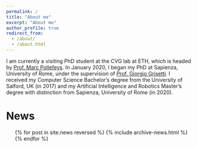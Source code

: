```yaml
---
permalink: /
title: "About me"
excerpt: "About me"
author_profile: true
redirect_from: 
  - /about/
  - /about.html
---
```

I am currently a visiting PhD student at the CVG lab at ETH, which is headed by [Prof. Marc Pollefeys](https://people.inf.ethz.ch/marc.pollefeys/). In January 2020, I began my PhD at Sapienza, University of Rome, under the supervision of [Prof. Giorgio Grisetti](https://sites.google.com/dis.uniroma1.it/grisetti/home). I received my Computer Science Bachelor’s degree from the University of Salford, UK (in 2017) and my Artificial Intelligence and Robotics Master’s degree with distinction from Sapienza, University of Rome (in 2020). 


News
======
  <ul>{% for post in site.news reversed %}
    {% include archive-news.html %}
  {% endfor %}</ul>
